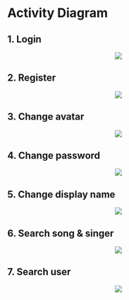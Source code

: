 # Activity Diagram

## 1. Login
<p align="center">
  <img src="activity%20diagram/Untitled%20Diagram-2.jpg">
</p>

## 2. Register
<p align="center">
  <img src="activity%20diagram/Untitled%20Diagram-3.jpg">
</p>

## 3. Change avatar
<p align="center">
  <img src="activity%20diagram/Untitled%20Diagram-4.jpg">
</p>

## 4. Change password
<p align="center">
  <img src="activity%20diagram/Untitled%20Diagram-5.jpg">
</p>

## 5. Change display name
<p align="center">
  <img src="activity%20diagram/Untitled%20Diagram-6.jpg">
</p>

## 6. Search song & singer
<p align="center">
  <img src="activity%20diagram/Untitled%20Diagram-7.jpg">
</p>

## 7. Search user
<p align="center">
  <img src="activity%20diagram/Untitled%20Diagram-8.jpg">
</p>
